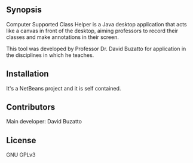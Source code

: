 ## Synopsis

Computer Supported Class Helper is a Java desktop application that acts like a canvas in front of the desktop, aiming professors to record their classes and make annotations in their screen.

This tool was developed by Professor Dr. David Buzatto for application in the disciplines in which he teaches.

## Installation

It's a NetBeans project and it is self contained.

## Contributors

Main developer: David Buzatto

## License

GNU GPLv3